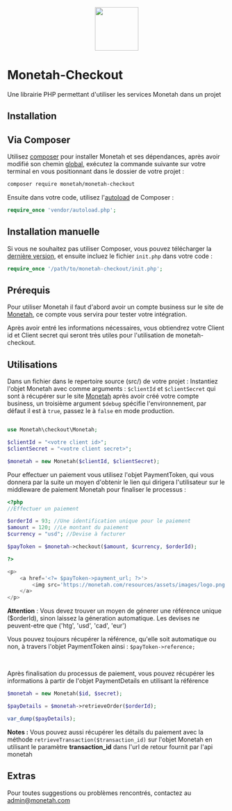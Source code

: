 <center><img src='https://monetah.com/resources/assets/images/logo.png' width="100px" height="100px"></center>

# Monetah-Checkout
Une librairie PHP permettant d'utiliser les services Monetah dans un projet


Installation
-----

## Via Composer

Utilisez [composer](https://getcomposer.org/download/) pour installer Monetah et ses dépendances, après avoir modifié son chemin [global](https://askcodez.com/modifier-le-chemin-global-du-composeur-windows.html), exécutez la commande suivante sur votre terminal en vous positionnant dans le dossier de votre projet :

```bash
composer require monetah/monetah-checkout
```

Ensuite dans votre code, utilisez l'[autoload](https://getcomposer.org/doc/01-basic-usage.md#autoloading) de Composer : 

```php
require_once 'vendor/autoload.php';
```


## Installation manuelle

Si vous ne souhaitez pas utiliser Composer, vous pouvez télécharger la [dernière version](https://github.com/schery19/monetah-checkout/releases), et ensuite incluez le fichier `init.php` dans votre code :

```php
require_once '/path/to/monetah-checkout/init.php';
```



Prérequis
-----

Pour utiliser Monetah il faut d'abord avoir un compte business sur le site de [Monetah](https://monetah.com), ce compte vous servira pour tester votre intégration.

Après avoir entré les informations nécessaires, vous obtiendrez votre Client id et Client secret qui seront très utiles pour l'utilisation de monetah-checkout.


Utilisations
-----

Dans un fichier dans le repertoire source (src/) de votre projet :
Instantiez l'objet Monetah avec comme arguments : `$clientId` et `$clientSecret` qui sont à récupérer sur le site [Monetah](https://monetah.com) après avoir créé votre compte business, un troisième argument `$debug` spécifie l'environnement, par défaut il est à `true`, passez le à `false` en mode production.

```php

use Monetah\checkout\Monetah;

$clientId = "<votre client id>";
$clientSecret = "<votre client secret>";

$monetah = new Monetah($clientId, $clientSecret);

```

Pour effectuer un paiement vous utilisez l'objet PaymentToken, qui vous donnera par la suite un moyen d'obtenir le lien qui dirigera l'utilisateur sur le middleware de paiement Monetah pour finaliser le processus :

```php
<?php
//Effectuer un paiement

$orderId = 93; //Une identification unique pour le paiement
$amount = 120; //Le montant du paiement
$currency = "usd"; //Devise à facturer

$payToken = $monetah->checkout($amount, $currency, $orderId);

?>

<p>
	<a href='<?= $payToken->payment_url; ?>'>
		<img src='https://monetah.com/resources/assets/images/logo.png' width="120px" height="50px">
	</a>
</p>

```

<b>Attention</b> : Vous devez trouver un moyen de génerer une référence unique ($orderId), sinon laissez la géneration automatique. Les devises ne peuvent-etre que ('htg', 'usd', 'cad', 'eur')<br/>

Vous pouvez toujours récupérer la référence, qu'elle soit automatique ou non, à travers l'objet PaymentToken ainsi :
`$payToken->reference;`

<br/>

Après finalisation du processus de paiement, vous pouvez récupérer les informations à partir de l'objet PaymentDetails en utilisant la référence

```php
$monetah = new Monetah($id, $secret);

$payDetails = $monetah->retrieveOrder($orderId);

var_dump($payDetails);

```


<strong>Notes :</strong>
Vous pouvez aussi récupérer les détails du paiement avec la méthode `retrieveTransaction($transaction_id)` sur l'objet Monetah en utilisant le paramètre <b>transaction_id</b> dans l'url de retour fournit par l'api monetah


Extras
-----

Pour toutes suggestions ou problèmes rencontrés, contactez au admin@monetah.com
